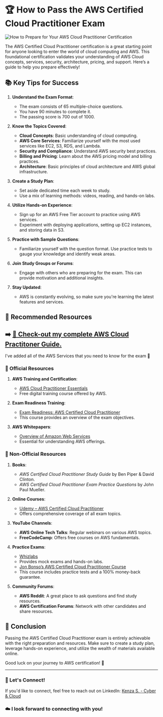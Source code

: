 # 🏆 How to Pass the AWS Certified Cloud Practitioner Exam

![How to Prepare for Your AWS Cloud Practitioner Certification](https://images.ctfassets.net/7vvilgx54gxl/T6crmZmvqTENkx2A5sFRa/fd16f2ebbecdf47042f982f9d5185e21/How_To_Prepare_For_Your_AWS_Cloud_Practitioner_Certification__CLF-C02_.png)

The AWS Certified Cloud Practitioner certification is a great starting point for anyone looking to enter the world of cloud computing and AWS. This foundational certification validates your understanding of AWS Cloud concepts, services, security, architecture, pricing, and support. Here’s a guide to help you prepare effectively!

## 📚 Key Tips for Success

1. **Understand the Exam Format**:
   - The exam consists of 65 multiple-choice questions.
   - You have 90 minutes to complete it.
   - The passing score is 700 out of 1000.

2. **Know the Topics Covered**:
   - **Cloud Concepts**: Basic understanding of cloud computing.
   - **AWS Core Services**: Familiarize yourself with the most used services like EC2, S3, RDS, and Lambda.
   - **Security and Compliance**: Understand AWS security best practices.
   - **Billing and Pricing**: Learn about the AWS pricing model and billing practices.
   - **Architecture**: Basic principles of cloud architecture and AWS global infrastructure.

3. **Create a Study Plan**:
   - Set aside dedicated time each week to study.
   - Use a mix of learning methods: videos, reading, and hands-on labs.

4. **Utilize Hands-on Experience**:
   - Sign up for an AWS Free Tier account to practice using AWS services. 
   - Experiment with deploying applications, setting up EC2 instances, and storing data in S3.

5. **Practice with Sample Questions**:
   - Familiarize yourself with the question format. Use practice tests to gauge your knowledge and identify weak areas.

6. **Join Study Groups or Forums**:
   - Engage with others who are preparing for the exam. This can provide motivation and additional insights.

7. **Stay Updated**:
   - AWS is constantly evolving, so make sure you're learning the latest features and services.

## 📖 Recommended Resources

## ➡️ [🔗 Check-out my complete AWS Cloud Practitoner Guide.](https://github.com/Kzax01/Master-the-AWS-cloud-practitioner-cert/blob/main/AWS-%20CCP-%20Kenza%20S%20guide.pdf)
I've added all of the AWS Services that you need to know for the exam 🎯

### 📙 Official Resources
1. **AWS Training and Certification**:
   - [AWS Cloud Practitioner Essentials](https://www.aws.training/Details/Curriculum?id=20685)  
   - Free digital training course offered by AWS.

2. **Exam Readiness Training**:
   - [Exam Readiness: AWS Certified Cloud Practitioner](https://www.aws.training/Details/Curriculum?id=20686)  
   - This course provides an overview of the exam objectives.

3. **AWS Whitepapers**:
   - [Overview of Amazon Web Services](https://d1.awsstatic.com/whitepapers/aws-overview.pdf)  
   - Essential for understanding AWS offerings.

### 📕 Non-Official Resources
1. **Books**:
   - *AWS Certified Cloud Practitioner Study Guide* by Ben Piper & David Clinton.
   - *AWS Certified Cloud Practitioner Exam Practice Questions* by John Paul Mueller.

2. **Online Courses**:
   - [Udemy – AWS Certified Cloud Practitioner](https://www.udemy.com/course/aws-certified-cloud-practitioner-new/)  
   - Offers comprehensive coverage of all exam topics.

3. **YouTube Channels**:
   - **AWS Online Tech Talks**: Regular webinars on various AWS topics.
   - **FreeCodeCamp**: Offers free courses on AWS fundamentals.

4. **Practice Exams**:
   - [Whizlabs](https://www.whizlabs.com/aws-certified-cloud-practitioner/)  
   - Provides mock exams and hands-on labs.
   - [Jon Bonso’s AWS Certified Cloud Practitioner Course](https://www.udemy.com/course/aws-certified-cloud-practitioner/)  
   - This course includes practice tests and a 100% money-back guarantee.

5. **Community Forums**:
   - **AWS Reddit**: A great place to ask questions and find study resources.
   - **AWS Certification Forums**: Network with other candidates and share resources.

## 📝 Conclusion

Passing the AWS Certified Cloud Practitioner exam is entirely achievable with the right preparation and resources. Make sure to create a study plan, leverage hands-on experience, and utilize the wealth of materials available online. 

Good luck on your journey to AWS certification! 🚀

------

### 💬 Let's Connect!
If you'd like to connect, feel free to reach out on LinkedIn: [Kenza S. - Cyber & Cloud](https://www.linkedin.com/in/kenza-s-cyber-cloud)

### ☁️  I look forward to connecting with you!

